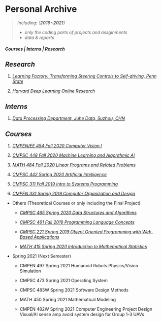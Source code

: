 # Personal Archive



> _Including:  (**2019~2021**)_
>  - _only the coding parts of projects and assginments_
>  - _data & reports_


##### **Courses | Interns | Research**

## ***Research***
   1. [_Learning Factory: Transforming Steering Controls to Self-driving, Penn State_](https://github.com/whsair/Summer-2020-Learning-Factory-Transforming-Steering-Controls-to-Self-Driving)
   
   2. [_Harvard Deep Learning Online Research_](https://github.com/whsair/Summer-2020-Harvard-Deep-Learning-Online-Research-Intro-to-Deep-Learning)
## ***Interns***
   1. [_Data Processing Department, Juhe Data, Suzhou, CHN_](Others/Summer%202019%20JuHe%20Data%20Interns/datasets%20and%20schedules)
## ***Courses***
   1. [_CMPEN/EE 454 Fall 2020 Computer Vision I_](CMPEN_EE%20454%20Fall%202020%20Computer%20Vision%20I)
   
   2. [_CMPSC 448 Fall 2020 Machine Learning and Algorithmic AI_](CMPSC%20448%20Fall%202020%20Machine%20Learning%20and%20Algorithmic%20AI)
   
   3. [_MATH 484 Fall 2020 Linear Programs and Related Problems_](MATH%20484%20Fall%202020%20Linear%20Programs)
   
   4. [_CMPSC 442 Spring 2020 Artificial Intelligence_](CMPSC%20442%20Spring%202020%20Artificial%20Intelligence)
   
   5. [_CMPSC 311 Fall 2019 Intro to Systems Programming_](CMPSC%20311%20Fall%202019%20Intro%20to%20Systems%20Programming)
   
   6. [_CMPEN 331 Spring 2019 Computer Organization and Design_](CMPEN%20331%20Spring%202019%20Computer%20Organization%20and%20Design)
   
   - Others  (Theoretical Courses or only including the Final Project)
   
     - [_CMPSC 465 Spring 2020 Data Structures and Algorithms_](Others/CMPSC%20465%20Spring%202020%20Data%20Structures%20and%20Algorithms)
     
     - [_CMPSC 461 Fall 2019 Programming Language Concepts_](Others/CMPSC%20461%20Fall%202019%20Programming%20Language%20Concepts)
     
     - [_CMPSC 221 Spring 2019 Object Oriented Programming with Web-Based Applications_](Others/CMPSC%20221%20Spring%202019%20Object%20Oriented%20Programming%20with%20Web-Based%20Applications)
     
     - [_MATH 415 Spring 2020 Introduction to Mathematical Statistics_](Others/MATH%20415%20Spring%202020%20Introduction%20to%20Mathematical%20Statistics)
     
   
   
   - Spring 2021 (Next Semester)
   
     - CMPEN 497 Spring 2021 Humanoid Robots Physics/Vision Simulation
     
     - CMPSC 473 Spring 2021 Operating System
     
     - CMPSC 483W Spring 2021 Software Design Methods
     
     - MATH 450 Spring 2021 Mathematical Modeling
     
     - CMPEN 482W Spring 2021 Computer Engineering Project Design Visual/AI sense amp avoid system design for Group 1-3 UAVs
